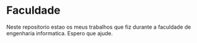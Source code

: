 # Faculdade
Neste repositorio estao os meus trabalhos que fiz durante a faculdade de engenharia informatica. Espero que ajude.
